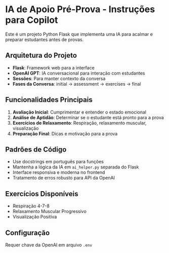 <!-- Use this file to provide workspace-specific custom instructions to Copilot. For more details, visit https://code.visualstudio.com/docs/copilot/copilot-customization#_use-a-githubcopilotinstructionsmd-file -->

# IA de Apoio Pré-Prova - Instruções para Copilot

Este é um projeto Python Flask que implementa uma IA para acalmar e preparar estudantes antes de provas.

## Arquitetura do Projeto

- **Flask**: Framework web para a interface
- **OpenAI GPT**: IA conversacional para interação com estudantes
- **Sessões**: Para manter contexto da conversa
- **Fases da Conversa**: initial → assessment → exercises → final

## Funcionalidades Principais

1. **Avaliação Inicial**: Cumprimentar e entender o estado emocional
2. **Análise de Aptidão**: Determinar se o estudante está pronto para a prova
3. **Exercícios de Relaxamento**: Respiração, relaxamento muscular, visualização
4. **Preparação Final**: Dicas e motivação para a prova

## Padrões de Código

- Use docstrings em português para funções
- Mantenha a lógica da IA em `ai_helper.py` separada do Flask
- Interface responsiva e moderna no frontend
- Tratamento de erros robusto para API da OpenAI

## Exercícios Disponíveis

- Respiração 4-7-8
- Relaxamento Muscular Progressivo  
- Visualização Positiva

## Configuração

Requer chave da OpenAI em arquivo `.env`
